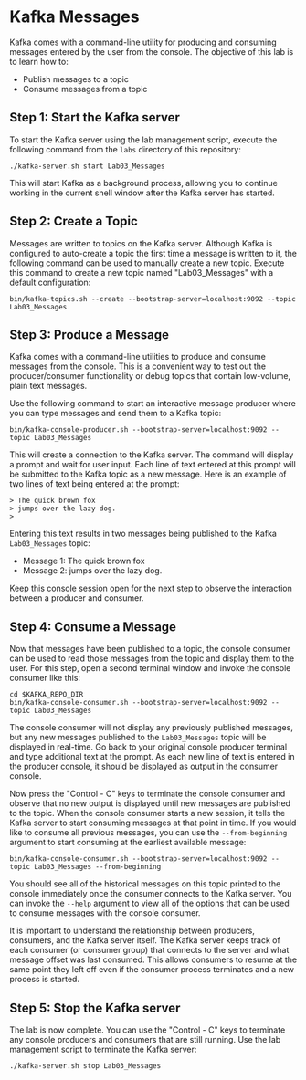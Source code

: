 # Kafka Messages

Kafka comes with a command-line utility for producing and consuming messages
entered by the user from the console.  The objective of this lab is to learn how to: 

* Publish messages to a topic 
* Consume messages from a topic

## Step 1: Start the Kafka server

To start the Kafka server using the lab management script, execute the following
command from the `labs` directory of this repository:

```
./kafka-server.sh start Lab03_Messages
```

This will start Kafka as a background process, allowing you to continue
working in the current shell window after the Kafka server has started.

## Step 2: Create a Topic

Messages are written to topics on the Kafka server.  Although Kafka is
configured to auto-create a topic the first time a message is written
to it, the following command can be used to manually create a new topic.
Execute this command to create a new topic named "Lab03_Messages" with
a default configuration:

```
bin/kafka-topics.sh --create --bootstrap-server=localhost:9092 --topic Lab03_Messages
```

## Step 3: Produce a Message

Kafka comes with a command-line utilities to produce and consume messages from the
console.  This is a convenient way to test out the producer/consumer functionality
or debug topics that contain low-volume, plain text messages.

Use the following command to start an interactive message producer where you can
type messages and send them to a Kafka topic:

```
bin/kafka-console-producer.sh --bootstrap-server=localhost:9092 --topic Lab03_Messages
```

This will create a connection to the Kafka server.  The command will display a
prompt and wait for user input.  Each line of text entered at this prompt will
be submitted to the Kafka topic as a new message.  Here is an example of two lines
of text being entered at the prompt:

```
> The quick brown fox
> jumps over the lazy dog.
>
```

Entering this text results in two messages being published to the Kafka `Lab03_Messages`
topic:

* Message 1:  The quick brown fox
* Message 2:  jumps over the lazy dog.

Keep this console session open for the next step to observe the interaction between
a producer and consumer.

## Step 4: Consume a Message

Now that messages have been published to a topic, the console consumer can be used
to read those messages from the topic and display them to the user.  For this step,
open a second terminal window and invoke the console consumer like this:

```
cd $KAFKA_REPO_DIR
bin/kafka-console-consumer.sh --bootstrap-server=localhost:9092 --topic Lab03_Messages
```

The console consumer will not display any previously published messages, but any
new messages published to the `Lab03_Messages` topic will be displayed in real-time.
Go back to your original console producer terminal and type additional text at
the prompt.  As each new line of text is entered in the producer console, it should
be displayed as output in the consumer console.

Now press the "Control - C" keys to terminate the console consumer and observe that
no new output is displayed until new messages are published to the topic.  When the
console consumer starts a new session, it tells the Kafka server to start consuming
messages at that point in time.  If you would like to consume all previous messages,
you can use the `--from-beginning` argument to start consuming at the earliest available
message:

```
bin/kafka-console-consumer.sh --bootstrap-server=localhost:9092 --topic Lab03_Messages --from-beginning
```

You should see all of the historical messages on this topic printed to the console
immediately once the consumer connects to the Kafka server.  You can invoke the `--help`
argument to view all of the options that can be used to consume messages with the
console consumer.

It is important to understand the relationship between producers, consumers, and the
Kafka server itself.  The Kafka server keeps track of each consumer (or consumer group)
that connects to the server and what message offset was last consumed.  This allows
consumers to resume at the same point they left off even if the consumer process
terminates and a new process is started.

## Step 5: Stop the Kafka server 

The lab is now complete.  You can use the "Control - C" keys to terminate any console
producers and consumers that are still running.  Use the lab management script to
terminate the Kafka server:

```
./kafka-server.sh stop Lab03_Messages
```